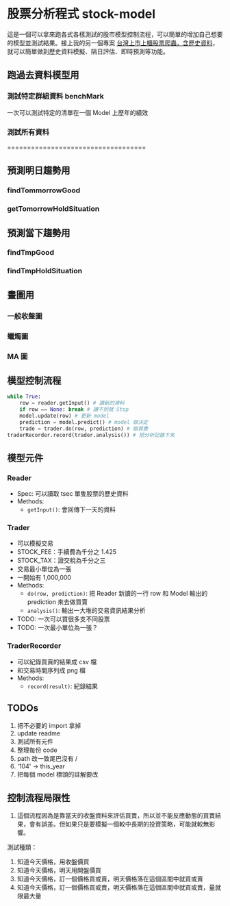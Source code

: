 # 股票分析程式 stock-model

這是一個可以拿來跑各式各樣測試的股市模型控制流程，可以簡單的增加自己想要的模型並測試結果。接上我的另一個專案 [台灣上市上櫃股票爬蟲，含歷史資料](https://github.com/Asoul/tsec)，就可以簡單做到歷史資料模擬、隔日評估、即時預測等功能。

## 跑過去資料模型用



### 測試特定群組資料 benchMark

一次可以測試特定的清單在一個 Model 上歷年的績效

### 測試所有資料

===================================

## 預測明日趨勢用

### findTommorrowGood

### getTomorrowHoldSituation

## 預測當下趨勢用

### findTmpGood

### findTmpHoldSituation

## 畫圖用

### 一般收盤圖

### 蠟燭圖

### MA 圖

## 模型控制流程

```python
while True:
	row = reader.getInput() # 讀新的資料
	if row == None: break # 讀不到就 Stop
	model.update(row) # 更新 model
	prediction = model.predict() # model 做決定       
	trade = trader.do(row, prediction) # 做買賣
traderRecorder.record(trader.analysis()) # 把分析記錄下來
```

## 模型元件

### Reader

- Spec: 可以讀取 tsec 單隻股票的歷史資料
- Methods: 
	- ```getInput()```: 會回傳下一天的資料

### Trader

- 可以模擬交易
- STOCK_FEE：手續費為千分之 1.425
- STOCK_TAX：證交稅為千分之三
- 交易最小單位為一張
- 一開始有 1,000,000
- Methods:
	- ```do(row, prediction)```: 把 Reader 新讀的一行 row 和 Model 輸出的 prediction 來去做買賣
	- ```analysis()```: 輸出一大堆的交易資訊結果分析
- TODO: 一次可以買很多支不同股票
- TODO: 一次最小單位為一張？

### TraderRecorder

- 可以紀錄買賣的結果成 csv 檔
- 和交易時間序列成 png 檔
- Methods:
	- ```record(result)```: 紀錄結果

## TODOs
1. 把不必要的 import 拿掉
2. update readme
3. 測試所有元件
4. 整理每份 code
5. path 改一致尾巴沒有 /
6. '104' -> this_year
7. 把每個 model 標頭的註解要改

## 控制流程局限性

1. 這個流程因為是靠當天的收盤資料來評估買賣，所以並不能反應動態的買賣結果，會有誤差。但如果只是要模擬一個較中長期的投資策略，可能就較無影響。

測試種類：
1. 知道今天價格，用收盤價買
2. 知道今天價格，明天用開盤價買
3. 知道今天價格，訂一個價格買或賣，明天價格落在這個區間中就買或賣
4. 知道今天價格，訂一個價格買或賣，明天價格落在這個區間中就買或賣，量就限最大量